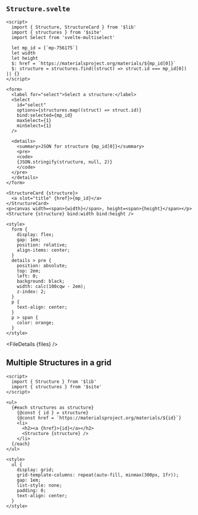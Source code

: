 <script>
  import { FileDetails } from 'svelte-zoo'

  const files = Object.entries(import.meta.glob('$lib/Structure*', { as: 'raw', eager: true })).map(([path, content]) => {
    return { title: path, content }
  })
</script>

## `Structure.svelte`

```svelte example stackblitz code_above hideStyle
<script>
  import { Structure, StructureCard } from '$lib'
  import { structures } from '$site'
  import Select from 'svelte-multiselect'

  let mp_id = [`mp-756175`]
  let width
  let height
  $: href = `https://materialsproject.org/materials/${mp_id[0]}`
  $: structure = structures.find((struct) => struct.id === mp_id[0]) || {}
</script>

<form>
  <label for="select">Select a structure:</label>
  <Select
    id="select"
    options={structures.map((struct) => struct.id)}
    bind:selected={mp_id}
    maxSelect={1}
    minSelect={1}
  />

  <details>
    <summary>JSON for structure {mp_id[0]}</summary>
    <pre>
    <code>
    {JSON.stringify(structure, null, 2)}
    </code>
  </pre>
  </details>
</form>

<StructureCard {structure}>
  <a slot="title" {href}>{mp_id}</a>
</StructureCard>
<p>canvas width=<span>{width}</span>, height=<span>{height}</span></p>
<Structure {structure} bind:width bind:height />

<style>
  form {
    display: flex;
    gap: 1em;
    position: relative;
    align-items: center;
  }
  details > pre {
    position: absolute;
    top: 2em;
    left: 0;
    background: black;
    width: calc(100cqw - 2em);
    z-index: 2;
  }
  p {
    text-align: center;
  }
  p > span {
    color: orange;
  }
</style>
```

<FileDetails {files} />

## Multiple Structures in a grid

```svelte example stackblitz code_above hideStyle
<script>
  import { Structure } from '$lib'
  import { structures } from '$site'
</script>

<ul>
  {#each structures as structure}
    {@const { id } = structure}
    {@const href = `https://materialsproject.org/materials/${id}`}
    <li>
      <h2><a {href}>{id}</a></h2>
      <Structure {structure} />
    </li>
  {/each}
</ul>

<style>
  ul {
    display: grid;
    grid-template-columns: repeat(auto-fill, minmax(300px, 1fr));
    gap: 1em;
    list-style: none;
    padding: 0;
    text-align: center;
  }
</style>
```
